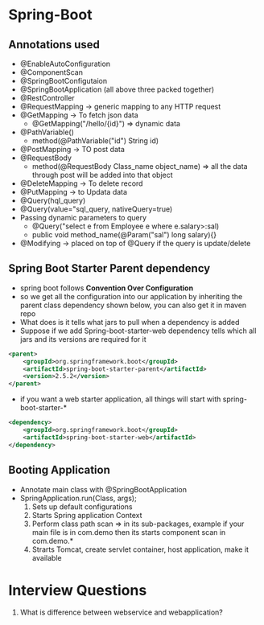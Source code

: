 # Spring-Boot

## Annotations used
- @EnableAutoConfiguration
- @ComponentScan
- @SpringBootConfigutaion
- @SpringBootApplication (all above three packed together)
- @RestController
- @RequestMapping -> generic mapping to any HTTP request
- @GetMapping -> To fetch json data
	- @GetMapping("/hello/{id}") => dynamic data
- @PathVariable()
	- method(@PathVariable("id") String id)
- @PostMapping -> TO post data
- @RequestBody
	- method(@RequestBody Class_name object_name) => all the data through post will be added into that object
- @DeleteMapping -> To delete record
- @PutMapping -> to Updata data
- @Query(hql_query)
- @Query(value="sql_query, nativeQuery=true)
- Passing dynamic parameters to query
	- @Query("select e from Employee e where e.salary>:sal)
	- public void method_name(@Param("sal") long salary){}
- @Modifying -> placed on top of @Query if the query is update/delete

## Spring Boot Starter Parent dependency
- spring boot follows **Convention Over Configuration**
- so we get all the configuration into our application by inheriting the parent class dependency shown below, you can also get it in maven repo
- What <parent> does is it tells what jars to pull when a dependency is added
- Suppose if we add Spring-boot-starter-web dependency <parent> tells which all jars and its versions are required for it
	
```xml
<parent>
    <groupId>org.springframework.boot</groupId>
	<artifactId>spring-boot-starter-parent</artifactId>
	<version>2.5.2</version>
</parent>
```
- if you want a web starter application, all things will start with spring-boot-starter-*
```xml
<dependency>
	<groupId>org.springframework.boot</groupId>
	<artifactId>spring-boot-starter-web</artifactId>
</dependency>
```


## Booting Application
- Annotate main class with @SpringBootApplication
- SpringApplication.run(Class, args);
	1. Sets up default configurations
	2. Starts Spring application Context
	3. Perform class path scan => in its sub-packages, example if your main file is in com.demo then its starts component scan in com.demo.*
	4. Strarts Tomcat, create servlet container, host application, make it available
	
# Interview Questions
1. What is difference between webservice and webapplication?
